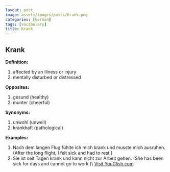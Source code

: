 ```yaml
---
layout: post
image: assets/images/posts/Krank.png
categories: [German]
tags: [vocabulary]
title: Krank
---
```


## Krank

**Definition:** 
1. affected by an illness or injury
2. mentally disturbed or distressed

**Opposites:**
1. gesund (healthy)
2. munter (cheerful)

**Synonyms:**
1. unwohl (unwell)
2. krankhaft (pathological)

**Examples:**
1. Nach dem langen Flug fühlte ich mich krank und musste mich ausruhen. (After the long flight, I felt sick and had to rest.)
2. Sie ist seit Tagen krank und kann nicht zur Arbeit gehen. (She has been sick for days and cannot go to work.)\ <a id="yg-widget-0" class="youglish-widget" data-query="Krank" data-lang="german" data-components="8412" data-auto-start="0" data-bkg-color="theme_light" data-title="How%20to%20pronounce%20Krank%20in%20German"  rel="nofollow" href="https://youglish.com">Visit YouGlish.com</a><script async src="https://youglish.com/public/emb/widget.js" charset="utf-8"></script>